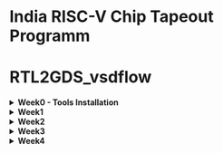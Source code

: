 # India RISC-V Chip Tapeout Programm 

# RTL2GDS_vsdflow
<details>
<summary><strong>Week0 - Tools Installation</strong></summary>

---
    
### 1. Yosys Installation
```
$ git clone https://github.com/YosysHQ/yosys.git
$ cd yosys 
$ sudo apt install make (If make is not installed please install it) 
$ sudo apt-get install build-essential clang bison flex \
    libreadline-dev gawk tcl-dev libffi-dev git \
    graphviz xdot pkg-config python3 libboost-system-dev \
    libboost-python-dev libboost-filesystem-dev zlib1g-dev
$ make 
$ sudo make install
```
<p align="center">
<img width="1920" height="1080" alt="Screenshot from 2025-09-20 13-46-18" src="https://github.com/user-attachments/assets/7011b588-b732-4acb-8e85-19fcfec18e85" />
<b>✅ Yosys Successfully Installed</b>
</p>

---
***

### 2. Iverilog

```
$ sudo apt-get install iverilog
```
<p align="center">
<img width="1920" height="1080" alt="Screenshot from 2025-09-20 14-08-04" src="https://github.com/user-attachments/assets/c8f656ad-aefc-405a-989c-8e554f7795ff" />
<b> ✅ Iverilog Successfully Installed</b>
</p>

***
---

### 3. GTKWave
```
$ sudo apt update
$ sudo apt install gtkwave
```
<p align="center">
<img width="1920" height="1080" alt="Screenshot from 2025-09-20 14-14-41" src="https://github.com/user-attachments/assets/4b9eab4c-2880-442a-b614-ce829813c7ef" />
<b> ✅ GTKWave Successfully Installed</b>
</p>

---
***

### 4. Ngspice 

```
$ sudo apt update
$ sudo apt install ngspice
```
<p align="center">
<img width="1920" height="1080" alt="Screenshot from 2025-09-20 17-23-36" src="https://github.com/user-attachments/assets/199fee54-344e-4421-a951-2269e95398f0" />
<b> ✅ Ngspice Successfully Installed </b>
</p>

---
***

### 5. Magic vlsi
```
# Install required dependencies
sudo apt-get install m4
sudo apt-get install tcsh
sudo apt-get install csh
sudo apt-get install libx11-dev
sudo apt-get install tcl-dev tk-dev
sudo apt-get install libcairo2-dev
sudo apt-get install mesa-common-dev libglu1-mesa-dev
sudo apt-get install libncurses-dev

# Clone Magic repository
git clone https://github.com/RTimothyEdwards/magic
cd magic

# Configure build
./configure

# Build Magic
make

# Install system-wide
sudo make install
```
<p align="center">
<img width="1920" height="1080" alt="Screenshot from 2025-09-20 17-29-23" src="https://github.com/user-attachments/assets/d9cf5be0-dc8e-4a48-9df4-fbe4efc29a87" />
<b> ✅ Magic VLSI Successfully Installed </b>
</p>

******

</details>

<details>
<summary><strong> Week1 </strong></summary>
    
### RTL design and synthesis 

<p align="center">
<img width="1920" height="1080" alt="Screenshot from 2025-09-27 20-45-52" src="https://github.com/user-attachments/assets/e6532707-b67f-4eb0-beea-456eca1dcdd1" />
<b> Netlist for Yosys </b>
</p>

***

<p align="center">
<img width="1920" height="1080" alt="Screenshot from 2025-09-27 21-06-36" src="https://github.com/user-attachments/assets/f2415e3b-c4bc-40b2-b9ec-2eac7802374f" />
<b>iverilog & gtkwave implimentation  
  example 2x1 mux o/p wave  </b>
</p>

***


</details>

<details> <summary><strong> Week2 </strong></summary>

## Overview
The **VSDBabySoC** is a simple SoC (System-on-Chip) design incorporating a RISC-V processor (`rvmyth`), a PLL (Phase-Locked Loop) module (`pll`), and a DAC (Digital-to-Analog Converter) module (`dac`). This project demonstrates integration of these IP cores and aims to simulate and verify the design behavior using pre-synthesis and post-synthesis simulations.

## Project Structure
- `src/include/` - Contains header files (`*.vh`) with necessary macros or parameter definitions.
- `src/module/` - Contains Verilog files for each module in the SoC design.
- `output/` - Directory where compiled outputs and simulation files will be generated.

## Requirements
Ensure you have **Icarus Verilog** installed for compilation and **GTKWave** for viewing waveform files. This project assumes a Unix-like environment (macOS/Linux).

## Step-by-Step Guide

### 1. Setup and Prepare Project Directory
Clone or set up the directory structure as follows:
```txt
VSDBabySoC/
├── src/
│   ├── include/
│   │   ├── sandpiper.vh
│   │   └── other header files...
│   ├── module/
│   │   ├── vsdbabysoc.v      # Top-level module integrating all components
│   │   ├── rvmyth.v          # RISC-V core module
│   │   ├── avsdpll.v         # PLL module
│   │   ├── avsddac.v         # DAC module
│   │   └── testbench.v       # Testbench for simulation
└── output/
└── compiled_tlv/         # Holds compiled intermediate files if needed
```

### Module Descriptions

<details>
   <summary><strong>2.1 vsdbabysoc.v (Top-Level SoC Module)</strong></summary>
      This is the top-level module that integrates the rvmyth, pll, and dac modules.<br>
   [VSDBabySoC](https://github.com/manili/VSDBabySoC.git)
      
   
      - Inputs:
         - reset: Resets the core processor.
         - VCO_IN, ENb_CP, ENb_VCO, REF: PLL control signals.
         - VREFH: DAC reference voltage.
      - Outputs:
         - OUT: Analog output from DAC.
         - Connections:
         - RV_TO_DAC - A 10-bit bus that connects the RISC-V core output to the DAC input.
         - CLK - The clock signal generated by the PLL.
      
</details>

   <details>
     <summary><strong>2.2 rvmyth.v (RISC-V Core)</strong></summary>
     The rvmyth module is a simple RISC-V based processor. It outputs a 10-bit digital signal (OUT) to be converted by the DAC.<br>
     [rvmyth](https://github.com/kunalg123/rvmyth/)
      
      Inputs:
         - CLK: Clock signal generated by the PLL.
         - reset: Initializes or resets the processor.
      Outputs:
         - OUT: A 10-bit digital signal representing processed data to be sent to the DAC.
         
   </details>

   <details>
     <summary><strong>2.3 avsdpll.v (PLL Module)</strong></summary>
     The pll module is a phase-locked loop that generates a stable clock (CLK) for the RISC-V core.<br>
     [Introduction](https://github.com/ireneann713/PLL.git)
     [avsdpll](https://github.com/lakshmi-sathi/avsdpll_1v8.git)
      
      Inputs:
         - VCO_IN, ENb_CP, ENb_VCO, REF: Control and reference signals for PLL operation.
      Output:
         - CLK: A stable clock signal for synchronizing the core and other modules.
         
         
   </details>

   <details>
     <summary><strong>2.4 avsddac.v (DAC Module)</strong></summary>
     The dac module converts the 10-bit digital signal from the rvmyth core to an analog output.<br>
     [avsddac](https://github.com/vsdip/rvmyth_avsddac_interface.git)
      
      Inputs:
         - D: A 10-bit digital input from the processor.
         - VREFH: Reference voltage for the DAC.
      Output:
         - OUT: Analog output signal.

         
   </details>

### Testbench
The testbench.v file is a test module to verify the functionality of vsdbabysoc. It includes signal initialization, clock generation, and waveform dumping for both pre-synthesis and post-synthesis simulations.
Waveform Output:
   - pre_synth_sim.vcd or post_synth_sim.vcd files generated based on simulation conditions.

### Simulation Steps
#### Pre-Synthesis Simulation
Run the following command to perform a pre-synthesis simulation:

```tcl
iverilog -o output/pre_synth_sim/pre_synth_sim.out -DPRE_SYNTH_SIM \
    -I src/include -I src/module \
    src/module/testbench.v src/module/vsdbabysoc.v
cd output/pre_synth_sim
./pre_synth_sim.out
```
<img width="1920" height="1080" alt="Screenshot from 2025-10-10 17-07-07" src="https://github.com/user-attachments/assets/3b720326-6576-44c8-a089-ed015f61cf4a" />


**Explanation:**
   - -DPRE_SYNTH_SIM: Defines the PRE_SYNTH_SIM macro for conditional compilation in the testbench.
   - The resulting pre_synth_sim.vcd file can be viewed in GTKWave.

#### Viewing Waveform in GTKWave
After running the simulation, open the VCD file in GTKWave:
`gtkwave output/pre_synth_sim/pre_synth_sim.vcd`

#### Post-Synthesis Simulation
To run a post-synthesis simulation, use:
```tcl
iverilog -o output/post_synth_sim/post_synth_sim.out -DPOST_SYNTH_SIM \
    -I src/include -I src/module \
    src/module/testbench.v output/synthesized/vsdbabysoc.synth.v
cd output/post_synth_sim
./post_synth_sim.out
```

### Trouble shooting tips

   - Module Redefinition: If you encounter redefinition errors, ensure modules are included only once, either in the testbench or in the command line.
   - Path Issues: Verify paths specified with -I are correct. Use full paths if relative paths cause errors.

## Yosys final report
<img width="1920" height="1080" alt="Screenshot from 2025-10-10 17-00-30" src="https://github.com/user-attachments/assets/885545e5-e6f2-4e11-8545-b1a1c9c70733" />


  
</details>

<details> <summary><strong> Week3 </strong></summary>

# GLS OF BABYSOC
## POST-SYNTHESIS SIMULATION

### Purpose of GLS:
Gate-Level Simulation is used to verify the functionality of a design after the synthesis process. Unlike behavioral or RTL (Register Transfer Level) simulations, which are performed at a higher level of abstraction, GLS works on the netlist generated post-synthesis. This netlist includes the actual gates and connections used to implement the design.

### Key Aspects of GLS for BabySoC:
1. **Verification with Timing Information:**
   - GLS is performed using Standard Delay Format (SDF) files to ensure timing correctness.
   - This checks if the SoC behaves as expected under real-world timing constraints.

2. **Design Validation Post-Synthesis:**
   - Confirms that the design's logical behavior remains correct after mapping it to the gate-level representation.
   - Ensures that the design is free from issues like metastability or glitches.

3. **Simulation Tools:**
   - Tools like Icarus Verilog or a similar simulator can be used for compiling and running the gate-level netlist.
   - Waveforms are typically analyzed using GTKWave.

4. **Importance for BabySoC:**
   - BabySoC consists of multiple modules like the RISC-V processor, PLL, and DAC. GLS ensures that these modules interact correctly and meet the timing requirements in the synthesized design.


Here is the step-by-step execution plan for running the  commands manually:
---
### **Step 1: Load the Top-Level Design and Supporting Modules**
```bash
yosys
```

Inside the Yosys shell, run:
```yosys
read_verilog /home/aadarsh/VSDBabySoC/src/module/vsdbabysoc.v
read_verilog -I /home/aadarsh/VSDBabySoC/src/include /home/ananya123/VSDBabySoCC/src/module/rvmyth.v
read_verilog -I /home/aadarsh/VSDBabySoC/src/include /home/ananya123/VSDBabySoCC/src/module/clk_gate.v

```
<img width="1920" height="1080" alt="Screenshot from 2025-10-13 20-05-36" src="https://github.com/user-attachments/assets/bf116938-1ca6-4b98-975f-2def17c85dfd" />

### **Step 2: Load the Liberty Files for Synthesis**
Inside the same Yosys shell, run:
```yosys
read_liberty -lib /home/aadarsh/VSDBabySoC/src/lib/avsdpll.lib
read_liberty -lib /home/aadarsh/VSDBabySoC/src/lib/avsddac.lib
read_liberty -lib /home/aadarsh/VSDBabySoC/src/lib/sky130_fd_sc_hd__tt_025C_1v80.lib
```
<img width="1215" height="377" alt="Screenshot from 2025-10-13 20-07-40" src="https://github.com/user-attachments/assets/97ea1cd7-617a-423f-ac61-033710300cc0" />

---

### **Step 3: Run Synthesis Targeting `vsdbabysoc`**
```yosys
synth -top vsdbabysoc
```
<img width="1920" height="1080" alt="Screenshot from 2025-10-13 20-09-43" src="https://github.com/user-attachments/assets/b237be12-bb00-46f9-8c2c-1802e2c03ce0" />
<img width="1914" height="510" alt="Screenshot from 2025-10-13 20-10-12" src="https://github.com/user-attachments/assets/4d327783-8765-42be-8ca9-4c709d95ace6" />

---

### **Step 4: Map D Flip-Flops to Standard Cells**
```yosys
dfflibmap -liberty /home/aadarsh/VSDBabySoC/src/lib/sky130_fd_sc_hd__tt_025C_1v80.lib
```
<img width="1138" height="647" alt="Screenshot from 2025-10-13 20-12-05" src="https://github.com/user-attachments/assets/b1527035-f71b-4e00-9e2f-55182aede59d" /> 

---

### **Step 5: Perform Optimization and Technology Mapping**
```yosys
opt
```
<img width="1920" height="1080" alt="Screenshot from 2025-10-13 20-13-19" src="https://github.com/user-attachments/assets/2f095e01-68f2-426b-b29e-b76ed50dc53d" />

---



### **Step 6: Check Statistics**
```yosys
stat
```
![WhatsApp Image 2024-11-16 at 5 20 23 AM (3)](https://github.com/user-attachments/assets/292c9093-9a6d-417e-b094-0b8a6e27e7c3)
![WhatsApp Image 2024-11-16 at 5 20 23 AM (2)](https://github.com/user-attachments/assets/ce8ad45b-92ae-4cc8-a4dd-0f52028e078e)
![WhatsApp Image 2024-11-16 at 5 20 23 AM (1)](https://github.com/user-attachments/assets/e1741767-2b83-4d88-909e-e5d4c73411f4)

---

### **Step 7: Write the Synthesized Netlist** 
```yosys
write_verilog -noattr /home/aadarsh/VSDBabySoC/output/post_synth_sim/vsdbabysoc.synth.v
```
![WhatsApp Image 2024-11-16 at 5 20 23 AM](https://github.com/user-attachments/assets/1e0444b4-ad66-4798-b7f7-7bc1e13cf88a)

---

</details>

<details> <summary><strong> Week4 </strong></summary> 

***

<details>
    
In MOSFET device characterization, multiple experiments are conducted to understand its electrical behavior under different operating conditions. Each experiment provides insight into specific physical parameters and performance characteristics that are crucial for circuit design.

***

1️⃣ Id vs Vds (Output Characteristics)

This experiment measures the drain current (Id) as a function of the drain-to-source voltage (Vds) for different gate-to-source voltages (Vgs).
✅ Purpose:

To analyze the MOSFET’s behavior in linear (ohmic) and saturation regions.

To determine the transition between regions.

To calculate parameters like output resistance (ro) and channel modulation (λ).

***

2️⃣ Id vs Vgs (Transfer Characteristics)

This experiment plots drain current (Id) versus gate-to-source voltage (Vgs) at a fixed Vds.
✅ Purpose:

To determine threshold voltage (Vth).

To understand the device’s transconductance (gm) and gate control over the channel.

To analyze how Id increases with gate bias in saturation.

***


3️⃣ VTC (Voltage Transfer Characteristics) of CMOS Inverter

In this test, the output voltage (Vout) of a CMOS inverter is measured against varying input voltage (Vin).
✅ Purpose:

To analyze the switching behavior of the inverter.

To find noise margins (NMH, NML).

To determine the inverter threshold voltage (Vm).

To evaluate the logic gain and switching region sharpness.

***

4️⃣ Transconductance Evaluation (gm vs Vgs or gm vs Id)

This involves extracting gm as Vgs or Id is varied.
✅ Purpose:

To evaluate how efficiently the MOSFET converts gate voltage variations into drain current.

To optimize the device for analog circuit applications like amplifiers.

***

5️⃣ Subthreshold Region (Id vs Vgs in Log Scale)

This is performed at low Vgs values with logarithmic Id scaling.
✅ Purpose:

To analyze MOSFET behavior in weak inversion.

To extract subthreshold slope (SS) and understand leakage currents, important for low-power design.

*** 

6️⃣ Capacitance Measurements (Cgs, Cgd vs Vgs)

Capacitances are measured as Vgs is varied.
✅ Purpose:

To evaluate charging/discharging time in digital circuits.

To analyze delay, speed, and AC performance.

</details>



<img width="1920" height="1080" alt="Screenshot from 2025-10-19 00-17-36" src="https://github.com/user-attachments/assets/c590c399-7d27-4088-b031-ed50c414c94c" />

***

<img width="1920" height="1080" alt="Screenshot from 2025-10-19 00-29-07" src="https://github.com/user-attachments/assets/6347dedf-8e8c-49b0-918d-a9768ba83b8b" />

***

<img width="1920" height="1080" alt="Screenshot from 2025-10-19 00-41-26" src="https://github.com/user-attachments/assets/6750f9e1-c0d2-44e3-bce8-368ca98da4dd" />
<img width="1920" height="1080" alt="Screenshot from 2025-10-19 00-48-26" src="https://github.com/user-attachments/assets/bcbf885a-2985-44ba-b049-04229116a785" />

***
<img width="1920" height="1080" alt="Screenshot from 2025-10-19 00-50-36" src="https://github.com/user-attachments/assets/d7f9784c-7033-4cfe-878c-3090404991f0" />


### noise margin

<img width="227" height="222" alt="image" src="https://github.com/user-attachments/assets/77ebeec7-1a7f-4b7b-9578-991350993352" />

<img width="1920" height="1080" alt="Screenshot from 2025-10-19 20-33-28" src="https://github.com/user-attachments/assets/28d83b4c-3bd6-4f6b-a6dd-a62b1b378a4a" />

***
### power supply variation
<img width="1920" height="1080" alt="Screenshot from 2025-10-19 20-54-42" src="https://github.com/user-attachments/assets/61e8c9fc-6c23-4dda-afd3-e3099bf60668" />

***

### Device variation 
<img width="1920" height="1080" alt="Screenshot from 2025-10-19 21-01-22" src="https://github.com/user-attachments/assets/76399f7d-0a3a-4e1e-a7ac-efbdb9bb3c33" />

</details>






